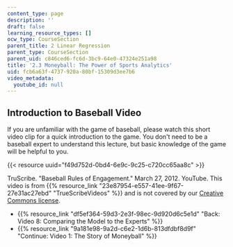 ```yaml
---
content_type: page
description: ''
draft: false
learning_resource_types: []
ocw_type: CourseSection
parent_title: 2 Linear Regression
parent_type: CourseSection
parent_uid: c846ced6-fc6d-3bc9-64e0-47324e251a98
title: '2.3 Moneyball: The Power of Sports Analytics'
uid: fcb6a63f-4737-920a-80bf-15309d3ee7b6
video_metadata:
  youtube_id: null
---
```

## Introduction to Baseball Video

If you are unfamiliar with the game of baseball, please watch this short video clip for a quick introduction to the game. You don't need to be a baseball expert to understand this lecture, but basic knowledge of the game will be helpful to you.

{{< resource uuid="f49d752d-0bd4-6e9c-9c25-c720cc65aa8c" >}}

TruScribe. "Baseball Rules of Engagement." March 27, 2012. YouTube. This video is from {{% resource_link "23e87954-e557-41ee-9f67-27e31ac27ebd" "TrueScribeVideos" %}} and is not covered by our [Creative Commons license](/terms/#cc).

- {{% resource_link "df5ef364-59d3-2e3f-98ec-9d920d6c5e1d" "Back: Video 8: Comparing the Model to the Experts" %}}
- {{% resource_link "9a181e98-9a2d-c6e2-1d6b-813dfdbf8d9f" "Continue: Video 1: The Story of Moneyball" %}}